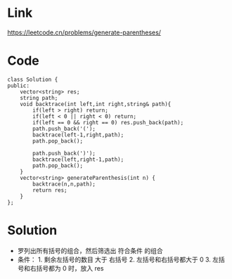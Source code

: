 # Link
  https://leetcode.cn/problems/generate-parentheses/
# Code
    class Solution {
    public:
        vector<string> res;
        string path;
        void backtrace(int left,int right,string& path){
            if(left > right) return;
            if(left < 0 || right < 0) return;
            if(left == 0 && right == 0) res.push_back(path);
            path.push_back('(');
            backtrace(left-1,right,path);
            path.pop_back(); 

            path.push_back(')');
            backtrace(left,right-1,path);
            path.pop_back(); 
        }
        vector<string> generateParenthesis(int n) {
            backtrace(n,n,path);
            return res;
        }
    };
# Solution
  * 罗列出所有括号的组合，然后筛选出 符合条件 的组合
  * 条件： 1. 剩余左括号的数目 大于 右括号 2. 左括号和右括号都大于 0 3. 左括号和右括号都为 0 时，放入 res
